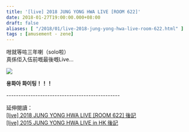 ```yaml
---
title: '[live] 2018 JUNG YONG HWA LIVE [ROOM 622]'
date: 2018-01-27T19:00:00.000+08:00
draft: false
aliases: [ "/2018/01/live-2018-jung-yong-hwa-live-room-622.html" ]
tags : [amusement - zene]
---
```


咁就等咗三年喇（solo啦）  
真係佢入伍前嘅最後嘅Live...  

[![](https://c1.staticflickr.com/5/4670/26046749768_46c763cae1_z.jpg)](https://c1.staticflickr.com/5/4670/26046749768_46c763cae1_z.jpg)

**용화아 화이팅！！！**  
  
\-----------------------------------------------  
  
延伸閱讀：  
[\[live\] 2018 JUNG YONG HWA LIVE \[ROOM 622\] 後記](http://www.hidie.net/2018/02/live-2018-jung-yong-hwa-live-room-622.html)  
[\[live\] 2015 JUNG YONG HWA LIVE in HK <ONE FINE DAY> 後記](http://www.hidie.net/2015/03/live-jung-yong-hwa-live-in-hk.html)